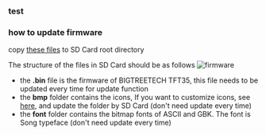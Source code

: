 
### test
### how to update firmware
copy [these files](https://github.com/Msq001/BIGTREETECH-TFT35-V1.2/tree/master/firmware/Copy%20to%20SD%20Card%20root%20directory%20to%20update) to SD Card root directory

The structure of the files in SD Card should be as follows
![firmware](https://user-images.githubusercontent.com/25599056/56635835-8cd04680-6699-11e9-8686-bc805a7f1060.jpg)


- the **.bin** file is the firmware of BIGTREETECH TFT35, this file needs to be updated every time for update function
- the **bmp** folder contains the icons, If you want to customize icons, see [here](https://github.com/bigtreetech/BIGTREETECH-TFT35-V1.2/blob/master/TFT%2035%20screen%20customize.pdf), and update the folder by SD Card (don't need update every time)
- the **font** folder contains the bitmap fonts of ASCII and GBK. The font is Song typeface (don't need update every time)
